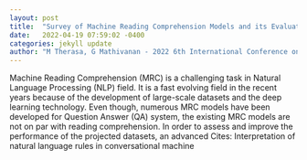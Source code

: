 ```yaml
---
layout: post
title:  "Survey of Machine Reading Comprehension Models and its Evaluation Metrics"
date:   2022-04-19 07:59:02 -0400
categories: jekyll update
author: "M Therasa, G Mathivanan - 2022 6th International Conference on Computing , 2022"
---
```

Machine Reading Comprehension (MRC) is a challenging task in Natural Language Processing (NLP) field. It is a fast evolving field in the recent years because of the development of large-scale datasets and the deep learning technology. Even though, numerous MRC models have been developed for Question Answer (QA) system, the existing MRC models are not on par with reading comprehension. In order to assess and improve the performance of the projected datasets, an advanced Cites: Interpretation of natural language rules in conversational machine